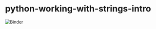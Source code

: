 # python-working-with-strings-intro

[![Binder](https://mybinder.org/badge_logo.svg)](https://mybinder.org/v2/gh/alon-p/python-working-with-strings-intro/master?filepath=python-strings.ipynb)
